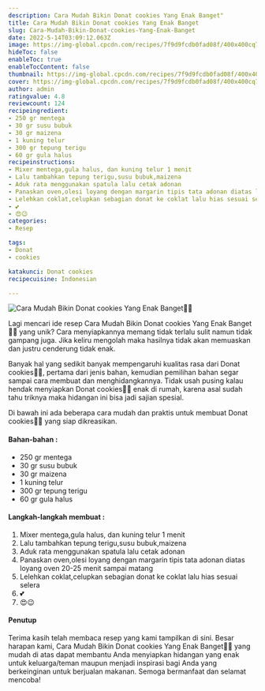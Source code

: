 ```yaml
---
description: Cara Mudah Bikin Donat cookies Yang Enak Banget"
title: Cara Mudah Bikin Donat cookies Yang Enak Banget
slug: Cara-Mudah-Bikin-Donat-cookies-Yang-Enak-Banget
date: 2022-5-14T03:09:12.063Z
image: https://img-global.cpcdn.com/recipes/7f9d9fcdb0fad08f/400x400cq70/photo.jpg
hideToc: false
enableToc: true
enableTocContent: false
thumbnail: https://img-global.cpcdn.com/recipes/7f9d9fcdb0fad08f/400x400cq70/photo.jpg
cover: https://img-global.cpcdn.com/recipes/7f9d9fcdb0fad08f/400x400cq70/photo.jpg
author: admin
ratingvalue: 4.8
reviewcount: 124
recipeingredient:
- 250 gr mentega
- 30 gr susu bubuk
- 30 gr maizena
- 1 kuning telur
- 300 gr tepung terigu
- 60 gr gula halus
recipeinstructions:
- Mixer mentega,gula halus, dan kuning telur 1 menit
- Lalu tambahkan tepung terigu,susu bubuk,maizena
- Aduk rata menggunakan spatula lalu cetak adonan
- Panaskan oven,olesi loyang dengan margarin tipis tata adonan diatas loyang oven 20-25 menit sampai matang
- Lelehkan coklat,celupkan sebagian donat ke coklat lalu hias sesuai selera
- 💕
- 😍😉
categories:
- Resep

tags:
- Donat
- cookies

katakunci: Donat cookies
recipecuisine: Indonesian

---
```


![Cara Mudah Bikin Donat cookies Yang Enak Banget👩‍🍳](https://img-global.cpcdn.com/recipes/7f9d9fcdb0fad08f/400x400cq70/photo.jpg)

Lagi mencari ide resep Cara Mudah Bikin Donat cookies Yang Enak Banget👩‍🍳 yang unik? Cara menyiapkannya memang tidak terlalu sulit namun tidak gampang juga. Jika keliru mengolah maka hasilnya tidak akan memuaskan dan justru cenderung tidak enak.

Banyak hal yang sedikit banyak mempengaruhi kualitas rasa dari Donat cookies👩‍🍳, pertama dari jenis bahan, kemudian pemilihan bahan segar sampai cara membuat dan menghidangkannya. Tidak usah pusing kalau hendak menyiapkan Donat cookies👩‍🍳 enak di rumah, karena asal sudah tahu triknya maka hidangan ini bisa jadi sajian spesial.

Di bawah ini ada beberapa cara mudah dan praktis untuk membuat Donat cookies👩‍🍳 yang siap dikreasikan.

<!--inarticleads1-->

#### Bahan-bahan :

- 250 gr mentega
- 30 gr susu bubuk
- 30 gr maizena
- 1 kuning telur
- 300 gr tepung terigu
- 60 gr gula halus

<!--inarticleads2-->

#### Langkah-langkah membuat :

1. Mixer mentega,gula halus, dan kuning telur 1 menit
1. Lalu tambahkan tepung terigu,susu bubuk,maizena
1. Aduk rata menggunakan spatula lalu cetak adonan
1. Panaskan oven,olesi loyang dengan margarin tipis tata adonan diatas loyang oven 20-25 menit sampai matang
1. Lelehkan coklat,celupkan sebagian donat ke coklat lalu hias sesuai selera
1. 💕
1. 😍😉

#### Penutup

Terima kasih telah membaca resep yang kami tampilkan di sini. Besar harapan kami, Cara Mudah Bikin Donat cookies Yang Enak Banget👩‍🍳 yang mudah di atas dapat membantu Anda menyiapkan hidangan yang enak untuk keluarga/teman maupun menjadi inspirasi bagi Anda yang berkeinginan untuk berjualan makanan. Semoga bermanfaat dan selamat mencoba!